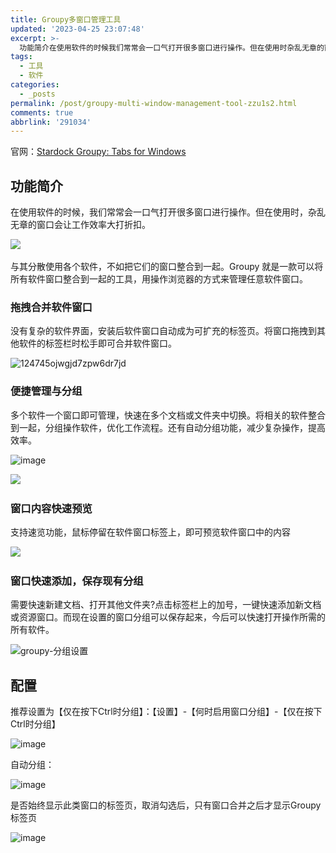 ```yaml
---
title: Groupy多窗口管理工具
updated: '2023-04-25 23:07:48'
excerpt: >-
  功能简介在使用软件的时候我们常常会一口气打开很多窗口进行操作。但在使用时杂乱无章的窗口会让工作效率大打折扣。​​​​​​与其分散使用各个软件不如把它们的窗口整合到一起。groupy就是一款可以将所有软件窗口整合到一起的工具用操作浏览器的方式来管理任意软件窗口。拖拽合并软件窗口没有复杂的软件界面安装后软件窗口自动成为可扩充的标签页。将窗口拖拽到其他软件的标签栏时松手即可合并软件窗口。​​​​便捷管理与分组多个软件一个窗口即可管理快速在多个文档或
tags:
  - 工具
  - 软件
categories:
  - _posts
permalink: /post/groupy-multi-window-management-tool-zzu1s2.html
comments: true
abbrlink: '291034'
---
```




官网：[Stardock Groupy: Tabs for Windows](https://www.stardock.com/products/groupy/)

## 功能简介

在使用软件的时候，我们常常会一口气打开很多窗口进行操作。但在使用时，杂乱无章的窗口会让工作效率大打折扣。

​​​![](https://cdn.staticaly.com/gh/Achuan-2/PicBed@pic/assets/202304252305052.gif)​​​

与其分散使用各个软件，不如把它们的窗口整合到一起。Groupy 就是一款可以将所有软件窗口整合到一起的工具，用操作浏览器的方式来管理任意软件窗口。

### 拖拽合并软件窗口

没有复杂的软件界面，安装后软件窗口自动成为可扩充的标签页。将窗口拖拽到其他软件的标签栏时松手即可合并软件窗口。

​​![124745ojwgjd7zpw6dr7jd](https://cdn.staticaly.com/gh/Achuan-2/PicBed@pic/assets/202304252304833.gif)​​

### 便捷管理与分组

多个软件一个窗口即可管理，快速在多个文档或文件夹中切换。将相关的软件整合到一起，分组操作软件，优化工作流程。还有自动分组功能，减少复杂操作，提高效率。

​![image](https://cdn.staticaly.com/gh/Achuan-2/PicBed@pic/assets/202304252305332.png)

​​![](https://cdn.staticaly.com/gh/Achuan-2/PicBed@pic/assets/202304252305740.gif)​​​

### 窗口内容快速预览

支持速览功能，鼠标停留在软件窗口标签上，即可预览软件窗口中的内容

​![](https://cdn.staticaly.com/gh/Achuan-2/PicBed@pic/assets/202304252304937.gif)​

### 窗口快速添加，保存现有分组

需要快速新建文档、打开其他文件夹?点击标签栏上的加号，一键快速添加新文档或资源窗口。而现在设置的窗口分组可以保存起来，今后可以快速打开操作所需的所有软件。

​​![groupy-分组设置](https://cdn.staticaly.com/gh/Achuan-2/PicBed@pic/assets/202304252304686.gif)​​

## 配置

推荐设置为【仅在按下Ctrl时分组】：【设置】-【何时启用窗口分组】-【仅在按下Ctrl时分组】

​![image](https://cdn.staticaly.com/gh/Achuan-2/PicBed@pic/assets/202304252304016.png)​

自动分组：

​![image](https://cdn.staticaly.com/gh/Achuan-2/PicBed@pic/assets/202304252304443.png)​

是否始终显示此类窗口的标签页，取消勾选后，只有窗口合并之后才显示Groupy标签页

​​![image](https://cdn.staticaly.com/gh/Achuan-2/PicBed@pic/assets/202304252304472.png)​​

‍
